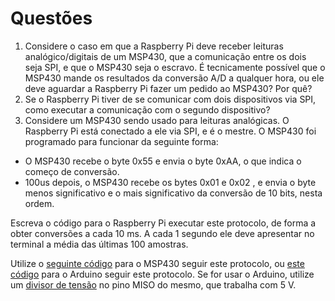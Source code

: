 # Questões

1. Considere o caso em que a Raspberry Pi deve receber leituras analógico/digitais de um MSP430, que a comunicação entre os dois seja SPI, e que o MSP430 seja o escravo. É tecnicamente possível que o MSP430 mande os resultados da conversão A/D a qualquer hora, ou ele deve aguardar a Raspberry Pi fazer um pedido ao MSP430? Por quê?
2. Se o Raspberry Pi tiver de se comunicar com dois dispositivos via SPI, como executar a comunicação com o segundo dispositivo?
3. Considere um MSP430 sendo usado para leituras analógicas. O Raspberry Pi está conectado a ele via SPI, e é o mestre. O MSP430 foi programado para funcionar da seguinte forma:

- O MSP430 recebe o byte 0x55  e envia o byte 0xAA, o que indica o começo de conversão.
- 100us depois, o MSP430 recebe os bytes 0x01 e 0x02 , e envia o byte menos significativo e o mais significativo da conversão de 10 bits, nesta ordem.

Escreva o código para o Raspberry Pi executar este protocolo, de forma a obter conversões a cada 10 ms. A cada 1 segundo ele deve apresentar no terminal a média das últimas 100 amostras.

Utilize o [seguinte código](https://github.com/DiogoCaetanoGarcia/Sistemas_Embarcados/blob/master/3_Programa%C3%A7%C3%A3o_RPi/3.7_Revis%C3%A3o/MSP430_AD/MSP430_AD_SPI.c) para o MSP430 seguir este protocolo, ou [este código](https://github.com/DiogoCaetanoGarcia/Sistemas_Embarcados/blob/master/3_Programa%C3%A7%C3%A3o_RPi/3.7_Revis%C3%A3o/Arduino_AD_SPI/Arduino_AD_SPI.ino) para o Arduino seguir este protocolo. Se for usar o Arduino, utilize um [divisor de tensão](https://github.com/DiogoCaetanoGarcia/Sistemas_Embarcados/blob/master/3_Programa%C3%A7%C3%A3o_RPi/3.7_Revis%C3%A3o/Arduino_AD_SPI/Conexoes_RPi_Arduino_Nano.png) no pino MISO do mesmo, que trabalha com 5 V.
